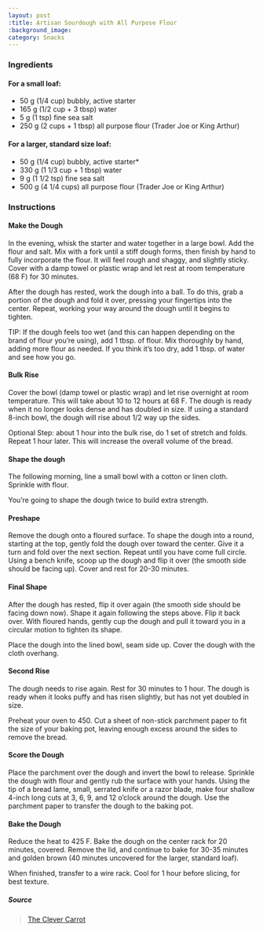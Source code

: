 ```yaml
---
layout: post
:title: Artisan Sourdough with All Purpose Flour
:background_image:
category: Snacks
---
```

### Ingredients
#### For a small loaf:
- 50 g (1/4 cup) bubbly, active starter
- 165 g (1/2 cup + 3 tbsp) water
- 5 g (1 tsp) fine sea salt
- 250 g (2 cups + 1 tbsp) all purpose flour (Trader Joe or King Arthur)
#### For a larger, standard size loaf: 
- 50 g (1/4 cup) bubbly, active starter*
- 330 g (1 1/3 cup + 1 tbsp) water
- 9 g (1 1/2 tsp) fine sea salt
- 500 g (4 1/4 cups) all purpose flour (Trader Joe or King Arthur)

### Instructions
#### Make the Dough
In the evening, whisk the starter and water together in a large bowl. Add the flour and salt. Mix with a fork until a stiff dough forms, then finish by hand to fully incorporate the flour. It will feel rough and shaggy, and slightly sticky. Cover with a damp towel or plastic wrap and let rest at room temperature (68 F) for 30 minutes.

After the dough has rested, work the dough into a ball. To do this, grab a portion of the dough and fold it over, pressing your fingertips into the center. Repeat, working your way around the dough until it begins to tighten.

TIP: If the dough feels too wet (and this can happen depending on the brand of flour you’re using), add 1 tbsp. of flour. Mix thoroughly by hand, adding more flour as needed. If you think it’s too dry, add 1 tbsp. of water and see how you go.

#### Bulk Rise
Cover the bowl (damp towel or plastic wrap) and let rise overnight at room temperature. This will take about 10 to 12 hours at 68 F. The dough is ready when it no longer looks dense and has doubled in size. If using a standard 8-inch bowl, the dough will rise about 1/2 way up the sides.

Optional Step: about 1 hour into the bulk rise, do 1 set of stretch and folds. Repeat 1 hour later. This will increase the overall volume of the bread.

#### Shape the dough
The following morning, line a small bowl with a cotton or linen cloth. Sprinkle with flour.

You’re going to shape the dough twice to build extra strength.

#### Preshape
Remove the dough onto a floured surface. To shape the dough into a round, starting at the top, gently fold the dough over toward the center. Give it a turn and fold over the next section. Repeat until you have come full circle. Using a bench knife, scoop up the dough and flip it over (the smooth side should be facing up). Cover and rest for 20-30 minutes. 

#### Final Shape
After the dough has rested, flip it over again (the smooth side should be facing down now). Shape it again following the steps above. Flip it back over. With floured hands, gently cup the dough and pull it toward you in a circular motion to tighten its shape.

Place the dough into the lined bowl, seam side up. Cover the dough with the cloth overhang.

#### Second Rise
The dough needs to rise again. Rest for 30 minutes to 1 hour. The dough is ready when it looks puffy and has risen slightly, but has not yet doubled in size.

Preheat your oven to 450. Cut a sheet of non-stick parchment paper to fit the size of your baking pot, leaving enough excess around the sides to remove the bread.

#### Score the Dough
Place the parchment over the dough and invert the bowl to release. Sprinkle the dough with flour and gently rub the surface with your hands. Using the tip of a bread lame, small, serrated knife or a razor blade, make four shallow 4-inch long cuts at 3, 6, 9, and 12 o’clock around the dough. Use the parchment paper to transfer the dough to the baking pot.

#### Bake the Dough
Reduce the heat to 425 F. Bake the dough on the center rack for 20 minutes, covered. Remove the lid, and continue to bake for 30-35 minutes and golden brown (40 minutes uncovered for the larger, standard loaf). 

When finished, transfer to a wire rack. Cool for 1 hour before slicing, for best texture.

##### Source
> [The Clever Carrot](https://www.theclevercarrot.com/2020/04/artisan-sourdough-with-all-purpose-flour/)

